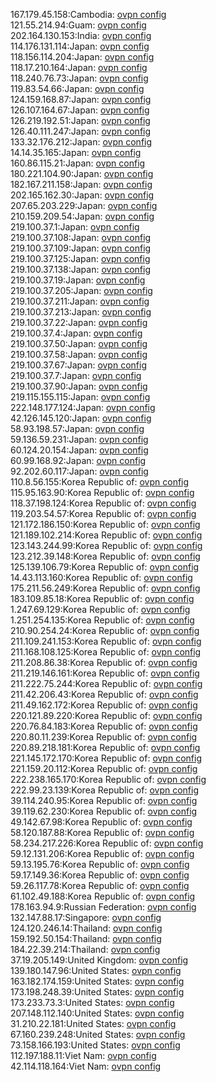 167.179.45.158:Cambodia: [ovpn config](vpn/167_179_45_158.ovpn)  
121.55.214.94:Guam: [ovpn config](vpn/121_55_214_94.ovpn)  
202.164.130.153:India: [ovpn config](vpn/202_164_130_153.ovpn)  
114.176.131.114:Japan: [ovpn config](vpn/114_176_131_114.ovpn)  
118.156.114.204:Japan: [ovpn config](vpn/118_156_114_204.ovpn)  
118.17.210.164:Japan: [ovpn config](vpn/118_17_210_164.ovpn)  
118.240.76.73:Japan: [ovpn config](vpn/118_240_76_73.ovpn)  
119.83.54.66:Japan: [ovpn config](vpn/119_83_54_66.ovpn)  
124.159.168.87:Japan: [ovpn config](vpn/124_159_168_87.ovpn)  
126.107.164.67:Japan: [ovpn config](vpn/126_107_164_67.ovpn)  
126.219.192.51:Japan: [ovpn config](vpn/126_219_192_51.ovpn)  
126.40.111.247:Japan: [ovpn config](vpn/126_40_111_247.ovpn)  
133.32.176.212:Japan: [ovpn config](vpn/133_32_176_212.ovpn)  
14.14.35.165:Japan: [ovpn config](vpn/14_14_35_165.ovpn)  
160.86.115.21:Japan: [ovpn config](vpn/160_86_115_21.ovpn)  
180.221.104.90:Japan: [ovpn config](vpn/180_221_104_90.ovpn)  
182.167.211.158:Japan: [ovpn config](vpn/182_167_211_158.ovpn)  
202.165.162.30:Japan: [ovpn config](vpn/202_165_162_30.ovpn)  
207.65.203.229:Japan: [ovpn config](vpn/207_65_203_229.ovpn)  
210.159.209.54:Japan: [ovpn config](vpn/210_159_209_54.ovpn)  
219.100.37.1:Japan: [ovpn config](vpn/219_100_37_1.ovpn)  
219.100.37.108:Japan: [ovpn config](vpn/219_100_37_108.ovpn)  
219.100.37.109:Japan: [ovpn config](vpn/219_100_37_109.ovpn)  
219.100.37.125:Japan: [ovpn config](vpn/219_100_37_125.ovpn)  
219.100.37.138:Japan: [ovpn config](vpn/219_100_37_138.ovpn)  
219.100.37.19:Japan: [ovpn config](vpn/219_100_37_19.ovpn)  
219.100.37.205:Japan: [ovpn config](vpn/219_100_37_205.ovpn)  
219.100.37.211:Japan: [ovpn config](vpn/219_100_37_211.ovpn)  
219.100.37.213:Japan: [ovpn config](vpn/219_100_37_213.ovpn)  
219.100.37.22:Japan: [ovpn config](vpn/219_100_37_22.ovpn)  
219.100.37.4:Japan: [ovpn config](vpn/219_100_37_4.ovpn)  
219.100.37.50:Japan: [ovpn config](vpn/219_100_37_50.ovpn)  
219.100.37.58:Japan: [ovpn config](vpn/219_100_37_58.ovpn)  
219.100.37.67:Japan: [ovpn config](vpn/219_100_37_67.ovpn)  
219.100.37.7:Japan: [ovpn config](vpn/219_100_37_7.ovpn)  
219.100.37.90:Japan: [ovpn config](vpn/219_100_37_90.ovpn)  
219.115.155.115:Japan: [ovpn config](vpn/219_115_155_115.ovpn)  
222.148.177.124:Japan: [ovpn config](vpn/222_148_177_124.ovpn)  
42.126.145.120:Japan: [ovpn config](vpn/42_126_145_120.ovpn)  
58.93.198.57:Japan: [ovpn config](vpn/58_93_198_57.ovpn)  
59.136.59.231:Japan: [ovpn config](vpn/59_136_59_231.ovpn)  
60.124.20.154:Japan: [ovpn config](vpn/60_124_20_154.ovpn)  
60.99.168.92:Japan: [ovpn config](vpn/60_99_168_92.ovpn)  
92.202.60.117:Japan: [ovpn config](vpn/92_202_60_117.ovpn)  
110.8.56.155:Korea Republic of: [ovpn config](vpn/110_8_56_155.ovpn)  
115.95.163.90:Korea Republic of: [ovpn config](vpn/115_95_163_90.ovpn)  
118.37.198.124:Korea Republic of: [ovpn config](vpn/118_37_198_124.ovpn)  
119.203.54.57:Korea Republic of: [ovpn config](vpn/119_203_54_57.ovpn)  
121.172.186.150:Korea Republic of: [ovpn config](vpn/121_172_186_150.ovpn)  
121.189.102.214:Korea Republic of: [ovpn config](vpn/121_189_102_214.ovpn)  
123.143.244.99:Korea Republic of: [ovpn config](vpn/123_143_244_99.ovpn)  
123.212.39.148:Korea Republic of: [ovpn config](vpn/123_212_39_148.ovpn)  
125.139.106.79:Korea Republic of: [ovpn config](vpn/125_139_106_79.ovpn)  
14.43.113.160:Korea Republic of: [ovpn config](vpn/14_43_113_160.ovpn)  
175.211.56.249:Korea Republic of: [ovpn config](vpn/175_211_56_249.ovpn)  
183.109.85.18:Korea Republic of: [ovpn config](vpn/183_109_85_18.ovpn)  
1.247.69.129:Korea Republic of: [ovpn config](vpn/1_247_69_129.ovpn)  
1.251.254.135:Korea Republic of: [ovpn config](vpn/1_251_254_135.ovpn)  
210.90.254.24:Korea Republic of: [ovpn config](vpn/210_90_254_24.ovpn)  
211.109.241.153:Korea Republic of: [ovpn config](vpn/211_109_241_153.ovpn)  
211.168.108.125:Korea Republic of: [ovpn config](vpn/211_168_108_125.ovpn)  
211.208.86.38:Korea Republic of: [ovpn config](vpn/211_208_86_38.ovpn)  
211.219.146.161:Korea Republic of: [ovpn config](vpn/211_219_146_161.ovpn)  
211.222.75.244:Korea Republic of: [ovpn config](vpn/211_222_75_244.ovpn)  
211.42.206.43:Korea Republic of: [ovpn config](vpn/211_42_206_43.ovpn)  
211.49.162.172:Korea Republic of: [ovpn config](vpn/211_49_162_172.ovpn)  
220.121.89.220:Korea Republic of: [ovpn config](vpn/220_121_89_220.ovpn)  
220.76.84.183:Korea Republic of: [ovpn config](vpn/220_76_84_183.ovpn)  
220.80.11.239:Korea Republic of: [ovpn config](vpn/220_80_11_239.ovpn)  
220.89.218.181:Korea Republic of: [ovpn config](vpn/220_89_218_181.ovpn)  
221.145.172.170:Korea Republic of: [ovpn config](vpn/221_145_172_170.ovpn)  
221.159.20.112:Korea Republic of: [ovpn config](vpn/221_159_20_112.ovpn)  
222.238.165.170:Korea Republic of: [ovpn config](vpn/222_238_165_170.ovpn)  
222.99.23.139:Korea Republic of: [ovpn config](vpn/222_99_23_139.ovpn)  
39.114.240.95:Korea Republic of: [ovpn config](vpn/39_114_240_95.ovpn)  
39.119.62.230:Korea Republic of: [ovpn config](vpn/39_119_62_230.ovpn)  
49.142.67.98:Korea Republic of: [ovpn config](vpn/49_142_67_98.ovpn)  
58.120.187.88:Korea Republic of: [ovpn config](vpn/58_120_187_88.ovpn)  
58.234.217.226:Korea Republic of: [ovpn config](vpn/58_234_217_226.ovpn)  
59.12.131.206:Korea Republic of: [ovpn config](vpn/59_12_131_206.ovpn)  
59.13.195.76:Korea Republic of: [ovpn config](vpn/59_13_195_76.ovpn)  
59.17.149.36:Korea Republic of: [ovpn config](vpn/59_17_149_36.ovpn)  
59.26.117.78:Korea Republic of: [ovpn config](vpn/59_26_117_78.ovpn)  
61.102.49.188:Korea Republic of: [ovpn config](vpn/61_102_49_188.ovpn)  
178.163.94.9:Russian Federation: [ovpn config](vpn/178_163_94_9.ovpn)  
132.147.88.17:Singapore: [ovpn config](vpn/132_147_88_17.ovpn)  
124.120.246.14:Thailand: [ovpn config](vpn/124_120_246_14.ovpn)  
159.192.50.154:Thailand: [ovpn config](vpn/159_192_50_154.ovpn)  
184.22.39.214:Thailand: [ovpn config](vpn/184_22_39_214.ovpn)  
37.19.205.149:United Kingdom: [ovpn config](vpn/37_19_205_149.ovpn)  
139.180.147.96:United States: [ovpn config](vpn/139_180_147_96.ovpn)  
163.182.174.159:United States: [ovpn config](vpn/163_182_174_159.ovpn)  
173.198.248.39:United States: [ovpn config](vpn/173_198_248_39.ovpn)  
173.233.73.3:United States: [ovpn config](vpn/173_233_73_3.ovpn)  
207.148.112.140:United States: [ovpn config](vpn/207_148_112_140.ovpn)  
31.210.22.181:United States: [ovpn config](vpn/31_210_22_181.ovpn)  
67.160.239.248:United States: [ovpn config](vpn/67_160_239_248.ovpn)  
73.158.166.193:United States: [ovpn config](vpn/73_158_166_193.ovpn)  
112.197.188.11:Viet Nam: [ovpn config](vpn/112_197_188_11.ovpn)  
42.114.118.164:Viet Nam: [ovpn config](vpn/42_114_118_164.ovpn)  
